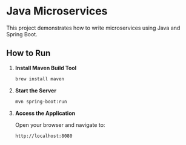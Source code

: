 # Java Microservices

This project demonstrates how to write microservices using Java and Spring Boot.

## How to Run

1. **Install Maven Build Tool**

    ```bash
    brew install maven
    ```

2. **Start the Server**

    ```bash
    mvn spring-boot:run
    ```

3. **Access the Application**

   Open your browser and navigate to:

    ```bash
    http://localhost:8080
    ```
